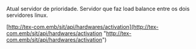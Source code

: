 Atual servidor de prioridade.
Servidor que faz load balance entre os dois servidores linux.

[http://tex-com.emb/sit/api/hardwares/activation](http://tex-com.emb/sit/api/hardwares/activation "http://tex-com.emb/sit/api/hardwares/activation")